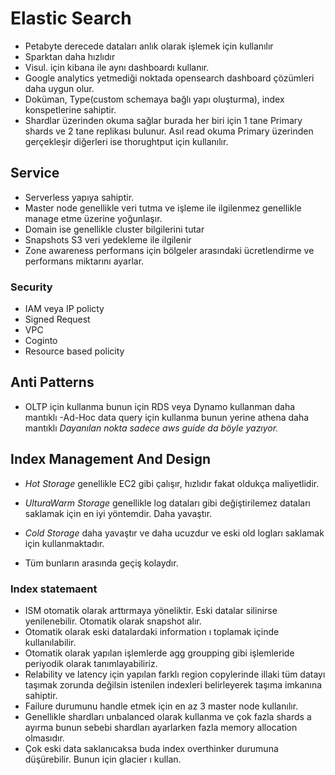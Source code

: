 # Elastic Search
- Petabyte derecede dataları anlık olarak işlemek için kullanılır
- Sparktan daha hızlıdır
- Visul. için kibana ile aynı dashboardı kullanır.
- Google analytics yetmediği noktada opensearch dashboard çözümleri daha uygun olur.
- Doküman, Type(custom schemaya bağlı yapı oluşturma), index konspetlerine sahiptir.
- Shardlar üzerinden okuma sağlar burada her biri için 1 tane Primary shards ve 2 tane replikası bulunur. Asıl read okuma Primary üzerinden gerçekleşir diğerleri ise thorughtput için kullanılır.

## Service
- Serverless yapıya sahiptir.
- Master node genellikle veri tutma ve işleme ile ilgilenmez genellikle manage etme üzerine yoğunlaşır.
- Domain ise genellikle cluster bilgilerini tutar
- Snapshots S3 veri yedekleme ile ilgilenir
- Zone awareness performans için bölgeler arasındaki ücretlendirme ve performans miktarını ayarlar.
### Security
- IAM veya IP policty
- Signed Request
- VPC
- Coginto
- Resource based policity

## Anti Patterns
- OLTP için kullanma bunun için RDS veya Dynamo kullanman daha mantıklı
-Ad-Hoc data query için kullanma bunun yerine athena daha mantıklı *Dayanılan nokta sadece aws guide da böyle yazıyor.*

## Index Management And Design 
- *Hot Storage* genellikle EC2 gibi çalışır, hızlıdır fakat oldukça maliyetlidir.

- *UlturaWarm Storage* genellikle log dataları gibi değiştirilemez dataları saklamak için en iyi yöntemdir. Daha yavaştır.

- *Cold Storage* daha yavaştır ve daha ucuzdur ve eski old logları saklamak için kullanmaktadır.

- Tüm bunların arasında geçiş kolaydır.

### Index statemaent
- ISM otomatik olarak arttırmaya yöneliktir. Eski datalar silinirse yenilenebilir. Otomatik olarak snapshot alır.
- Otomatik olarak eski datalardaki information ı toplamak içinde kullanılabilir.
- Otomatik olarak yapılan işlemlerde agg groupping gibi işlemleride periyodik olarak tanımlayabiliriz.
- Relability ve latency için yapılan farklı region copylerinde illaki tüm datayı taşımak zorunda değilsin istenilen indexleri belirleyerek taşıma imkanına sahiptir.
- Failure durumunu handle etmek için en az 3 master node kullanılır.
- Genellikle shardları unbalanced olarak kullanma ve çok fazla shards a ayırma bunun sebebi shardları ayarlarken fazla memory allocation olmasıdır.
- Çok eski data saklanıcaksa buda index overthinker durumuna düşürebilir. Bunun için glacier ı kullan.